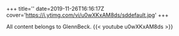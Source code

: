 +++
title=''
date=2019-11-26T16:16:17Z
cover='https://i.ytimg.com/vi/u0wXKxAM8ds/sddefault.jpg'
+++

All content belongs to GlennBeck.
{{< youtube u0wXKxAM8ds >}}
